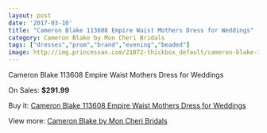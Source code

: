 ```yaml
---
layout: post
date: '2017-03-10'
title: "Cameron Blake 113608 Empire Waist Mothers Dress for Weddings"
category: Cameron Blake by Mon Cheri Bridals
tags: ["dresses","prom","brand","evening","beaded"]
image: http://img.princessan.com/21872-thickbox_default/cameron-blake-113608-empire-waist-mothers-dress-for-weddings.jpg
---
```

Cameron Blake 113608 Empire Waist Mothers Dress for Weddings

On Sales: **$291.99**
<a href="https://www.princessan.com/en/9937-cameron-blake-113608-empire-waist-mothers-dress-for-weddings.html"><amp-img layout="responsive" width="600" height="600" src="//img.princessan.com/21872-thickbox_default/cameron-blake-113608-empire-waist-mothers-dress-for-weddings.jpg" alt="Cameron Blake 113608 Empire Waist Mothers Dress for Weddings 0" /></a>

Buy it: [Cameron Blake 113608 Empire Waist Mothers Dress for Weddings](https://www.princessan.com/en/9937-cameron-blake-113608-empire-waist-mothers-dress-for-weddings.html "Cameron Blake 113608 Empire Waist Mothers Dress for Weddings")

View more: [Cameron Blake by Mon Cheri Bridals](https://www.princessan.com/en/79- "Cameron Blake by Mon Cheri Bridals")
